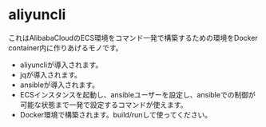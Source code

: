 # aliyuncli

これはAlibabaCloudのECS環境をコマンド一発で構築するための環境をDocker container内に作りあげるモノです。

- aliyuncliが導入されます。
- jqが導入されます。
- ansibleが導入されます。
- ECSインスタンスを起動し、ansibleユーザーを設定し、ansibleでの制御が可能な状態まで一発で設定するコマンドが使えます。
- Docker環境で構築されます。build/runして使ってください。


